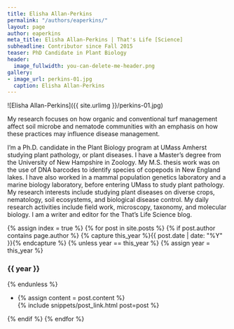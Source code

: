 ```yaml
---
title: Elisha Allan-Perkins
permalink: "/authors/eaperkins/"
layout: page
author: eaperkins
meta_title: Elisha Allan-Perkins | That's Life [Science]
subheadline: Contributor since Fall 2015
teaser: PhD Candidate in Plant Biology
header:
  image_fullwidth: you-can-delete-me-header.png
gallery:
- image_url: perkins-01.jpg
  caption: Elisha Allan-Perkins
---
```


![Elisha Allan-Perkins]({{ site.urlimg }}/perkins-01.jpg)

My research focuses on how organic and conventional turf management affect soil microbe and nematode communities with an emphasis on how these practices may influence disease management.

I’m a Ph.D. candidate in the Plant Biology program at UMass Amherst studying plant pathology, or plant diseases.  I have a Master’s degree from the University of New Hampshire in Zoology. My M.S. thesis work was on the use of DNA barcodes to identify species of copepods in New England lakes. I have also worked in a mammal population genetics laboratory and a marine biology laboratory, before entering UMass to study plant pathology. My research interests include studying plant diseases on diverse crops, nematology, soil ecosystems, and biological disease control. My daily research activities include field work, microscopy, taxonomy, and molecular biology. I am a writer and editor for the That’s Life Science blog.

{% assign index = true %}
{% for post in site.posts %}
{% if post.author contains page.author %}
{% capture this_year %}{{ post.date | date: "%Y" }}{% endcapture %}
{% unless year == this_year %}
{% assign year = this_year %}
<h3>{{ year }}</h3>
{% endunless %}
<ul style="list-style-type:disc">
 <li> 
 {% assign content = post.content %} 
 <article>
 {% include snippets/post_link.html post=post %}
 </article>
 </li>
</ul>
{% endif %}
{% endfor %}
